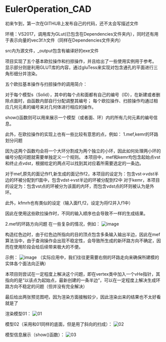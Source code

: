 # EulerOperation_CAD

初来乍到，第一次在GITHUB上发布自己的代码，还不太会写描述文件

环境：VS2017，调用库为GLut(已包含在Dependencies文件夹内），同时还有用于表示向量的vec3f.h文件（同样在Dependencies文件夹内）

src内为源文件，_output包含有编译好的exe文件

项目实现了五个基本欧拉操作和扫掠操作，并且给出了一些使用实例用于参考。
显示部分则是利用GLUT库的内容，通过gluTess来实现对包含通孔的平面进行三角形细分并渲染。

五个欧拉基本操作与扫掠操作的调用简介：

对于每个模型s（Solid），其中的每个点和面都有自己的编号（ID），在新建或者删除点面时，由函数内部自行分配调整其编号；
每个欧拉操作、扫掠操作均通过相应几何元素的编号来对几何体进行相应的操作。

show()函数则可以用来展示一个模型（或者面、环）内的所有几何元素的编号信息。

此外，在欧拉操作的实现上也有一些比较有意思的点，例如：
1.mef,kemr的环路划分问题

  因为这两个函数均会将一个大环分割成为两个独立的小环，因此如何处理两小环的编号分配问题就需要单独定义一个规则。
  本项目中，mef和kemr均包含起始点vst和终止点vdst，根据给定的两点可以找到其对应着所需要选定的一条边。
  
  对于mef,原先的面记作f1,新生成的面记作f2，本项目的设定为：包含vst->vdst半边的环被分配到f1面中，包含vdst->vst半边的环被分配到f2中
  对于kemr，本项目的设定为：包含vst点的环被分为该面的内环，而包含vdst点的环则被认为是外环。
  
  此外，kfmrh也有类似的设定（输入面f1,f2，设定为将f2并入f1中）
  
  因此在使用这些欧拉操作时，不同的输入顺序也会导致不一样的生成结果。
  
2.mef的环路方向问题
  在一些复杂的情况，例如：
  ![image](https://user-images.githubusercontent.com/103091953/202640058-8d435b50-eb8e-47c2-a881-895a24e85e7b.png)
  
构造红色边时，由于红色边所指向的目的顶点包含多条输入输出半边，因此在mef算法当中，由于查询操作会出现不稳定性，会导致所生成的新环路方向不确定，因而在使用阶段会给后续带来极大的不便。

示例：
![image](https://user-images.githubusercontent.com/103091953/202643368-bf91177f-d2e8-4670-ad1c-a7d4a6a99a9a.png)
（实际应用中，我们往往更需要右侧的环路走向来确保所建模的实体各个面法向正确）

本项目则尝试在一定程度上解决这个问题，即在vertex类中加入一个vHe指针，其指向的是“以该点为起始点，最新创建的一条半边”，可以在一定程度上解决生成环路方向不稳定的问题（但并没有完全解决）
  
最后给出两张预览图吧，因为渲染方面接触较少，因此渲染出来的结果也不太好看就是了

渲染模型01：
![01](https://user-images.githubusercontent.com/103091953/202642085-83e2a0e1-c620-442a-aa32-4b36a5c43d38.png)

模型02（采用和01同样的底面，但是用了斜向的扫成）：
![02](https://user-images.githubusercontent.com/103091953/202644501-266434c9-6dc3-4cd6-8b0e-8952aa03cdc8.png)

模型信息展示（show()函数）：
![03](https://user-images.githubusercontent.com/103091953/202642353-a6bfcc91-484b-466c-b20f-f05de9c38479.png)
